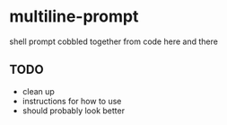 # multiline-prompt
shell prompt cobbled together from code here and there

## TODO

- clean up
- instructions for how to use
- should probably look better

